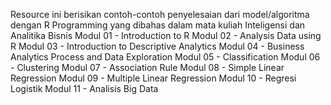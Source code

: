 Resource ini berisikan contoh-contoh penyelesaian dari model/algoritma dengan R Programming yang dibahas dalam mata kuliah Inteligensi dan Analitika Bisnis
Modul 01 - Introduction to R
Modul 02 - Analysis Data using R
Modul 03 - Introduction to Descriptive Analytics
Modul 04 - Business Analytics Process and Data Exploration
Modul 05 - Classification
Modul 06 - Clustering
Modul 07 - Association Rule
Modul 08 - Simple Linear Regression
Modul 09 - Multiple Linear Regression
Modul 10 - Regresi Logistik
Modul 11 - Analisis Big Data
